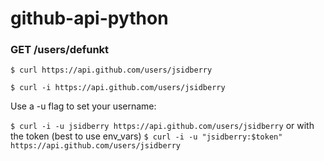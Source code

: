 # github-api-python

### GET /users/defunkt
`$ curl https://api.github.com/users/jsidberry`

`$ curl -i https://api.github.com/users/jsidberry`


Use a -u flag to set your username:

`$ curl -i -u jsidberry https://api.github.com/users/jsidberry`
or with the token (best to use env_vars)
`$ curl -i -u "jsidberry:$token" https://api.github.com/users/jsidberry`

